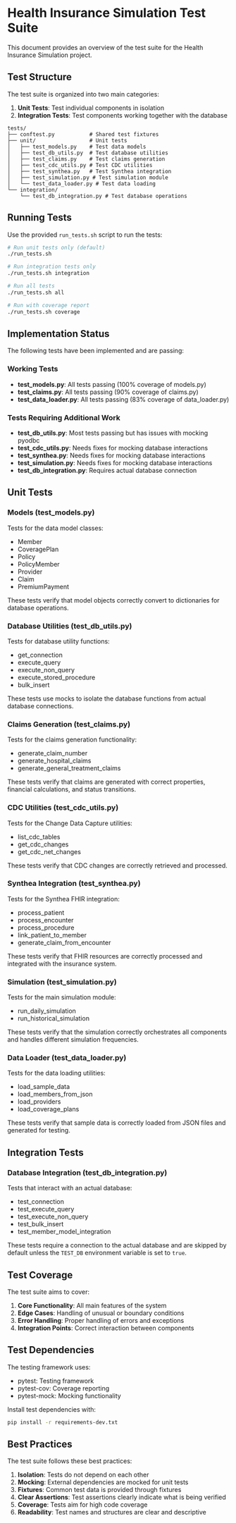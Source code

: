 # Health Insurance Simulation Test Suite

This document provides an overview of the test suite for the Health Insurance Simulation project.

## Test Structure

The test suite is organized into two main categories:

1. **Unit Tests**: Test individual components in isolation
2. **Integration Tests**: Test components working together with the database

```
tests/
├── conftest.py           # Shared test fixtures
├── unit/                 # Unit tests
│   ├── test_models.py    # Test data models
│   ├── test_db_utils.py  # Test database utilities
│   ├── test_claims.py    # Test claims generation
│   ├── test_cdc_utils.py # Test CDC utilities
│   ├── test_synthea.py   # Test Synthea integration
│   ├── test_simulation.py # Test simulation module
│   └── test_data_loader.py # Test data loading
└── integration/
    └── test_db_integration.py # Test database operations
```

## Running Tests

Use the provided `run_tests.sh` script to run the tests:

```bash
# Run unit tests only (default)
./run_tests.sh

# Run integration tests only
./run_tests.sh integration

# Run all tests
./run_tests.sh all

# Run with coverage report
./run_tests.sh coverage
```

## Implementation Status

The following tests have been implemented and are passing:

### Working Tests
- **test_models.py**: All tests passing (100% coverage of models.py)
- **test_claims.py**: All tests passing (90% coverage of claims.py)
- **test_data_loader.py**: All tests passing (83% coverage of data_loader.py)

### Tests Requiring Additional Work
- **test_db_utils.py**: Most tests passing but has issues with mocking pyodbc
- **test_cdc_utils.py**: Needs fixes for mocking database interactions
- **test_synthea.py**: Needs fixes for mocking database interactions
- **test_simulation.py**: Needs fixes for mocking database interactions
- **test_db_integration.py**: Requires actual database connection

## Unit Tests

### Models (test_models.py)

Tests for the data model classes:
- Member
- CoveragePlan
- Policy
- PolicyMember
- Provider
- Claim
- PremiumPayment

These tests verify that model objects correctly convert to dictionaries for database operations.

### Database Utilities (test_db_utils.py)

Tests for database utility functions:
- get_connection
- execute_query
- execute_non_query
- execute_stored_procedure
- bulk_insert

These tests use mocks to isolate the database functions from actual database connections.

### Claims Generation (test_claims.py)

Tests for the claims generation functionality:
- generate_claim_number
- generate_hospital_claims
- generate_general_treatment_claims

These tests verify that claims are generated with correct properties, financial calculations, and status transitions.

### CDC Utilities (test_cdc_utils.py)

Tests for the Change Data Capture utilities:
- list_cdc_tables
- get_cdc_changes
- get_cdc_net_changes

These tests verify that CDC changes are correctly retrieved and processed.

### Synthea Integration (test_synthea.py)

Tests for the Synthea FHIR integration:
- process_patient
- process_encounter
- process_procedure
- link_patient_to_member
- generate_claim_from_encounter

These tests verify that FHIR resources are correctly processed and integrated with the insurance system.

### Simulation (test_simulation.py)

Tests for the main simulation module:
- run_daily_simulation
- run_historical_simulation

These tests verify that the simulation correctly orchestrates all components and handles different simulation frequencies.

### Data Loader (test_data_loader.py)

Tests for the data loading utilities:
- load_sample_data
- load_members_from_json
- load_providers
- load_coverage_plans

These tests verify that sample data is correctly loaded from JSON files and generated for testing.

## Integration Tests

### Database Integration (test_db_integration.py)

Tests that interact with an actual database:
- test_connection
- test_execute_query
- test_execute_non_query
- test_bulk_insert
- test_member_model_integration

These tests require a connection to the actual database and are skipped by default unless the `TEST_DB` environment variable is set to `true`.

## Test Coverage

The test suite aims to cover:

1. **Core Functionality**: All main features of the system
2. **Edge Cases**: Handling of unusual or boundary conditions
3. **Error Handling**: Proper handling of errors and exceptions
4. **Integration Points**: Correct interaction between components

## Test Dependencies

The testing framework uses:
- pytest: Testing framework
- pytest-cov: Coverage reporting
- pytest-mock: Mocking functionality

Install test dependencies with:

```bash
pip install -r requirements-dev.txt
```

## Best Practices

The test suite follows these best practices:

1. **Isolation**: Tests do not depend on each other
2. **Mocking**: External dependencies are mocked for unit tests
3. **Fixtures**: Common test data is provided through fixtures
4. **Clear Assertions**: Test assertions clearly indicate what is being verified
5. **Coverage**: Tests aim for high code coverage
6. **Readability**: Test names and structures are clear and descriptive